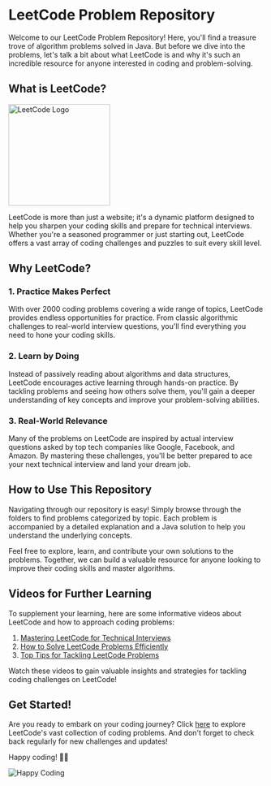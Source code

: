 # LeetCode Problem Repository

Welcome to our LeetCode Problem Repository! Here, you'll find a treasure trove of algorithm problems solved in Java. But before we dive into the problems, let's talk a bit about what LeetCode is and why it's such an incredible resource for anyone interested in coding and problem-solving.

## What is LeetCode?

<img src="https://upload.wikimedia.org/wikipedia/commons/1/19/LeetCode_logo_black.png" alt="LeetCode Logo" width="200"/>

LeetCode is more than just a website; it's a dynamic platform designed to help you sharpen your coding skills and prepare for technical interviews. Whether you're a seasoned programmer or just starting out, LeetCode offers a vast array of coding challenges and puzzles to suit every skill level.

## Why LeetCode?

### 1. Practice Makes Perfect
With over 2000 coding problems covering a wide range of topics, LeetCode provides endless opportunities for practice. From classic algorithmic challenges to real-world interview questions, you'll find everything you need to hone your coding skills.

### 2. Learn by Doing
Instead of passively reading about algorithms and data structures, LeetCode encourages active learning through hands-on practice. By tackling problems and seeing how others solve them, you'll gain a deeper understanding of key concepts and improve your problem-solving abilities.

### 3. Real-World Relevance
Many of the problems on LeetCode are inspired by actual interview questions asked by top tech companies like Google, Facebook, and Amazon. By mastering these challenges, you'll be better prepared to ace your next technical interview and land your dream job.

## How to Use This Repository

Navigating through our repository is easy! Simply browse through the folders to find problems categorized by topic. Each problem is accompanied by a detailed explanation and a Java solution to help you understand the underlying concepts.

Feel free to explore, learn, and contribute your own solutions to the problems. Together, we can build a valuable resource for anyone looking to improve their coding skills and master algorithms.

## Videos for Further Learning

To supplement your learning, here are some informative videos about LeetCode and how to approach coding problems:

1. [Mastering LeetCode for Technical Interviews](https://www.youtube.com/watch?v=7lue9X7l8pw)
2. [How to Solve LeetCode Problems Efficiently](https://www.youtube.com/watch?v=7HgsS8bRvjo)
3. [Top Tips for Tackling LeetCode Problems](https://www.youtube.com/watch?v=9WVs2epINvU)

Watch these videos to gain valuable insights and strategies for tackling coding challenges on LeetCode!

## Get Started!

Are you ready to embark on your coding journey? Click [here](https://leetcode.com/problemset/all/) to explore LeetCode's vast collection of coding problems. And don't forget to check back regularly for new challenges and updates!

Happy coding! 🚀🧠

![Happy Coding](https://media.giphy.com/media/l41lVz3zVxvBu5izG/giphy.gif)

